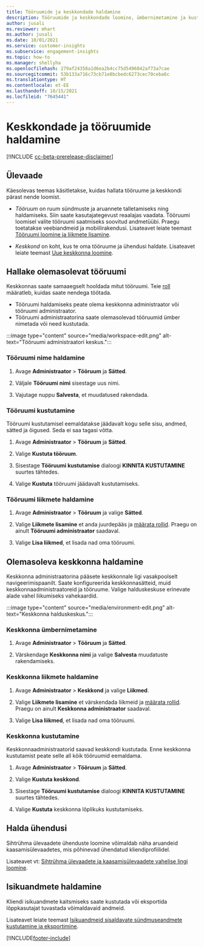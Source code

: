 ```yaml
---
title: Tööruumide ja keskkondade haldamine
description: Tööruumide ja keskkondade loomine, ümbernimetamine ja kustutamine.
author: jusali
ms.reviewer: mhart
ms.author: jusali
ms.date: 10/01/2021
ms.service: customer-insights
ms.subservice: engagement-insights
ms.topic: how-to
ms.manager: shellyha
ms.openlocfilehash: 279af24358a1d6ea2b4cc75d5496042af73a7cae
ms.sourcegitcommit: 53b133a716c73cb71e8bcbedc6273cec70ceba6c
ms.translationtype: HT
ms.contentlocale: et-EE
ms.lasthandoff: 10/15/2021
ms.locfileid: "7645441"
---
```

# <a name="manage-environments-and-workspaces"></a>Keskkondade ja tööruumide haldamine

[!INCLUDE [cc-beta-prerelease-disclaimer](includes/cc-beta-prerelease-disclaimer.md)]

## <a name="overview"></a>Ülevaade

Käesolevas teemas käsitletakse, kuidas hallata tööruume ja keskkondi pärast nende loomist. 

- *Tööruum* on ruum sündmuste ja aruannete talletamiseks ning haldamiseks. Siin saate kasutajategevust reaalajas vaadata. Tööruumi loomisel valite tööruumi saatmiseks soovitud andmetüübi. Praegu toetatakse veebiandmeid ja mobiilirakendusi. Lisateavet leiate teemast [Tööruumi loomine ja liikmete lisamine](create-workspace.md).

- *Keskkond* on koht, kus te oma tööruume ja ühendusi haldate. Lisateavet leiate teemast [Uue keskkonna loomine](create-new-environment.md).

## <a name="manage-an-existing-workspace"></a>Hallake olemasolevat tööruumi

Keskkonnas saate samaaegselt hooldada mitut tööruumi. Teie [roll](user-roles.md) määratleb, kuidas saate nendega töötada. 

 - Tööruumi haldamiseks peate olema keskkonna administraator või tööruumi administraator.
 - Tööruumi administraatorina saate olemasolevad tööruumid ümber nimetada või need kustutada. 

:::image type="content" source="media/workspace-edit.png" alt-text="Tööruumi administraatori keskus.":::

### <a name="edit-a-workspace-name"></a>Tööruumi nime haldamine

1. Avage **Administraator** > **Tööruum** ja **Sätted**.

1. Väljale **Tööruumi nimi** sisestage uus nimi.

1. Vajutage nuppu **Salvesta**, et muudatused rakendada.

### <a name="delete-a-workspace"></a>Tööruumi kustutamine

Tööruumi kustutamisel eemaldatakse jäädavalt kogu selle sisu, andmed, sätted ja õigused. Seda ei saa tagasi võtta.

1. Avage **Administraator** > **Tööruum** ja **Sätted**.

1. Valige **Kustuta tööruum**. 

1. Sisestage **Tööruumi kustutamise** dialoogi **KINNITA KUSTUTAMINE** suurtes tähtedes. 

1. Valige **Kustuta** tööruumi jäädavalt kustutamiseks.

### <a name="manage-workspace-members"></a>Tööruumi liikmete haldamine

1. Avage **Administraator** > **Tööruum** ja valige **Sätted**.

1. Valige **Liikmete lisamine** et anda juurdepääs ja [määrata rollid](user-roles.md). Praegu on ainult **Tööruumi administraator** saadaval.

1. Valige **Lisa liikmed**, et lisada nad oma tööruumi.

## <a name="manage-an-existing-environment"></a>Olemasoleva keskkonna haldamine

Keskkonna administraatorina pääsete keskkonnale ligi vasakpoolselt navigeerimispaanilt. Saate konfigureerida keskkonnasätteid, muid keskkonnaadministraatoreid ja tööruume. Valige halduskeskuse erinevate alade vahel liikumiseks vahekaardid.

:::image type="content" source="media/environment-edit.png" alt-text="Keskkonna halduskeskus.":::

### <a name="rename-an-environment"></a>Keskkonna ümbernimetamine

1. Avage **Administraator** > **Tööruum** ja **Sätted**.

1. Värskendage **Keskkonna nimi** ja valige **Salvesta** muudatuste rakendamiseks.

### <a name="manage-environment-members"></a>Keskkonna liikmete haldamine

1. Avage **Administraator** > **Keskkond** ja valige **Liikmed**.

1. Valige **Liikmete lisamine** et värskendada liikmeid ja [määrata rollid](user-roles.md). Praegu on ainult **Keskkonna administraator** saadaval.

1. Valige **Lisa liikmed**, et lisada nad oma tööruumi.

### <a name="delete-an-environment"></a>Keskkonna kustutamine

Keskkonnaadministraatorid saavad keskkondi kustutada. Enne keskkonna kustutamist peate selle all kõik tööruumid eemaldama.

1. Avage **Administraator** > **Tööruum** ja **Sätted**.

1. Valige **Kustuta keskkond**. 

1. Sisestage **Tööruumi kustutamise** dialoogi **KINNITA KUSTUTAMINE** suurtes tähtedes. 

1. Valige **Kustuta** keskkonna lõplikuks kustutamiseks.

## <a name="manage-connections"></a>Halda ühendusi

Sihtrühma ülevaadete ühenduste loomine võimaldab näha aruandeid kaasamisülevaadetes, mis põhinevad ühendatud kliendiprofiilidel. 

Lisateavet vt: [Sihtrühma ülevaadete ja kaasamisülevaadete vahelise lingi loomine](integrate-audience-insights-engagement-insights.md).

## <a name="manage-personal-data"></a>Isikuandmete haldamine

Kliendi isikuandmete kaitsmiseks saate kustutada või eksportida lõppkasutajat tuvastada võimaldavaid andmeid.

Lisateavet leiate teemast [Isikuandmeid sisaldavate sündmuseandmete kustutamine ja eksportimine](delete-export-personal-data.md).


[!INCLUDE[footer-include](../includes/footer-banner.md)]
